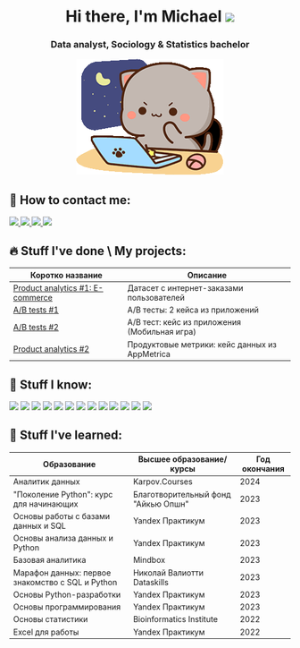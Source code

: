 <h1 align="center">Hi there, I'm Michael
<img src="https://github.com/blackcater/blackcater/raw/main/images/Hi.gif" height="32"/></h1>
<h3 align="center">Data analyst, Sociology & Statistics bachelor</h3>

<p align="center">
  <img src="peach-goma-pc-night-keyboard-smashing.gif" alt="cute_cat_doing_stuff">
</p>


## 📱 How to contact me:
<p align='left'>
   <a href="https://t.me/Meursaul">
       <img src="https://img.shields.io/badge/Telegram-2CA5E0?style=for-the-badge&logo=telegram&logoColor=white"/>
   </a>
   <a href="mailto:podmarevmihalm@gmail.com">
       <img src="https://img.shields.io/badge/Email-D14836?style=for-the-badge&logo=gmail&logoColor=white"/>
   </a>
   <a href="https://spb.hh.ru/resume/025aeeeeff0c4e290b0039ed1f4333564d3768">
       <img src="https://img.shields.io/badge/HeadHunter-990000?style=for-the-badge&logo=hh&logoColor=white"/>
   </a>
  </a>
   <a href="https://career.habr.com/shamee69">
       <img src="https://img.shields.io/badge/-Habr-65A3BE?style=flat&logo=habr&logoColor=white"/>
   </a>
</p>

  ## 🔥 Stuff I've done \ My projects:
| Коротко название | Описание |
|-------------|---------------------------|
|  <a href="https://github.com/Shamee69/E_commerce_Project" target="_blank">Product analytics #1: E-commerce</a>  | Датасет с интернет-заказами пользователей |
|  <a href="https://github.com/Shamee69/A-B-tests-1" target="_blank">A/B tests #1</a>  | А/B тесты: 2 кейса из приложений |
|  <a href="https://github.com/Shamee69/Mobile_games-A-B-test" target="_blank">A/B tests #2</a>  | А/B тест: кейс из приложения (Мобильная игра)  |
|  <a href="https://github.com/Shamee69/Product_metrics_1" target="_blank">Product analytics #2</a>  | Продуктовые метрики: кейс данных из AppMetrica  |

## 🔨 Stuff I know:  
<p align='left'>
   <img src="https://img.shields.io/badge/Python-3776AB?style=for-the-badge&logo=python&logoColor=white"/>
   <img src="https://img.shields.io/badge/Jupyter-F37626?style=for-the-badge&logo=jupyter&logoColor=white"/>
   <img src="https://img.shields.io/badge/Clickhouse-FCC624?style=for-the-badge&logo=clickhouse&logoColor=white"/>
   <img src="https://img.shields.io/badge/PostgreSQL-336791?style=for-the-badge&logo=postgresql&logoColor=white"/>
   <img src="https://img.shields.io/badge/MySQL-4479A1?style=for-the-badge&logo=mysql&logoColor=white"/>
   <img src="https://img.shields.io/badge/SQL-4479A1?style=for-the-badge&logo=amazon-dynamodb&logoColor=white"/>
   <img src="https://img.shields.io/badge/Redash-F80000?style=for-the-badge&logo=redash&logoColor=white"/>
   <img src="https://img.shields.io/badge/Tabix-FF6F00?style=for-the-badge&logo=tabix&logoColor=white"/>
   <img src="https://img.shields.io/badge/Excel-217346?style=for-the-badge&logo=microsoft-excel&logoColor=white"/>
   <img src="https://img.shields.io/badge/GIT-F05032?style=for-the-badge&logo=git&logoColor=white"/>
   <img src="https://img.shields.io/badge/Airflow-017CEE?style=for-the-badge&logo=apache-airflow&logoColor=white"/>
   <img src="https://img.shields.io/badge/Tableau-E97627?style=for-the-badge&logo=tableau&logoColor=white"/>
   <img src="https://img.shields.io/badge/English%20Fluent-0077B5?style=for-the-badge&logo=english&logoColor=white"/>
</p>

 ## 📖 Stuff I've learned:

| Образование | Высшее образование/курсы | Год окончания |
|-------------|---------------------------|---------------|
| Аналитик данных | Karpov.Courses | 2024 |
| "Поколение Python": курс для начинающих | Благотворительный фонд "Айкью Опшн" | 2023 |
| Основы работы с базами данных и SQL | Yandex Практикум | 2023 |
| Основы анализа данных и Python | Yandex Практикум | 2023 |
| Базовая аналитика | Mindbox | 2023 |
| Марафон данных: первое знакомство с SQL и Python | Николай Валиотти Dataskills | 2023 |
| Основы Python-разработки | Yandex Практикум | 2023 |
| Основы программирования | Yandex Практикум | 2023 |
| Основы статистики | Bioinformatics Institute | 2022 |
| Excel для работы | Yandex Практикум | 2022 |

   </a>
</div>
